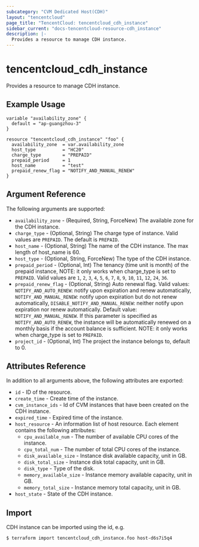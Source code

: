 ```yaml
---
subcategory: "CVM Dedicated Host(CDH)"
layout: "tencentcloud"
page_title: "TencentCloud: tencentcloud_cdh_instance"
sidebar_current: "docs-tencentcloud-resource-cdh_instance"
description: |-
  Provides a resource to manage CDH instance.
---
```


# tencentcloud_cdh_instance

Provides a resource to manage CDH instance.

## Example Usage

```hcl
variable "availability_zone" {
  default = "ap-guangzhou-3"
}

resource "tencentcloud_cdh_instance" "foo" {
  availability_zone  = var.availability_zone
  host_type          = "HC20"
  charge_type        = "PREPAID"
  prepaid_period     = 1
  host_name          = "test"
  prepaid_renew_flag = "NOTIFY_AND_MANUAL_RENEW"
}
```

## Argument Reference

The following arguments are supported:

* `availability_zone` - (Required, String, ForceNew) The available zone for the CDH instance.
* `charge_type` - (Optional, String) The charge type of instance. Valid values are `PREPAID`. The default is `PREPAID`.
* `host_name` - (Optional, String) The name of the CDH instance. The max length of host_name is 60.
* `host_type` - (Optional, String, ForceNew) The type of the CDH instance.
* `prepaid_period` - (Optional, Int) The tenancy (time unit is month) of the prepaid instance, NOTE: it only works when charge_type is set to `PREPAID`. Valid values are `1`, `2`, `3`, `4`, `5`, `6`, `7`, `8`, `9`, `10`, `11`, `12`, `24`, `36`.
* `prepaid_renew_flag` - (Optional, String) Auto renewal flag. Valid values: `NOTIFY_AND_AUTO_RENEW`: notify upon expiration and renew automatically, `NOTIFY_AND_MANUAL_RENEW`: notify upon expiration but do not renew automatically, `DISABLE_NOTIFY_AND_MANUAL_RENEW`: neither notify upon expiration nor renew automatically. Default value: `NOTIFY_AND_MANUAL_RENEW`. If this parameter is specified as `NOTIFY_AND_AUTO_RENEW`, the instance will be automatically renewed on a monthly basis if the account balance is sufficient. NOTE: it only works when charge_type is set to `PREPAID`.
* `project_id` - (Optional, Int) The project the instance belongs to, default to 0.

## Attributes Reference

In addition to all arguments above, the following attributes are exported:

* `id` - ID of the resource.
* `create_time` - Create time of the instance.
* `cvm_instance_ids` - Id of CVM instances that have been created on the CDH instance.
* `expired_time` - Expired time of the instance.
* `host_resource` - An information list of host resource. Each element contains the following attributes:
  * `cpu_available_num` - The number of available CPU cores of the instance.
  * `cpu_total_num` - The number of total CPU cores of the instance.
  * `disk_available_size` - Instance disk available capacity, unit in GB.
  * `disk_total_size` - Instance disk total capacity, unit in GB.
  * `disk_type` - Type of the disk.
  * `memory_available_size` - Instance memory available capacity, unit in GB.
  * `memory_total_size` - Instance memory total capacity, unit in GB.
* `host_state` - State of the CDH instance.



## Import

CDH instance can be imported using the id, e.g.

```
$ terraform import tencentcloud_cdh_instance.foo host-d6s7i5q4
```

